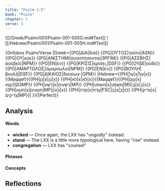 ```yaml
---
title: "Psalm 1:5"
book: "Psalm"
chapter: 1
verse: 5
---
```

![[/Greek/Psalm/001/Psalm-001-005G.md#Text]]
![[/Hebrew/Psalm/001/Psalm-001-005H.md#Text]]

{{Infobox Psalm/Verse 
|Greek={{PG|ΔΙΑ|διὰ}} {{PG|ΟΥΤΟΣ|τοῦτο|ASN}} {{PG|ΟΥ|οὐκ}} {{PG|ΑΝΙΣΤΗΜΙ|ἀναστήσονται|3PFIM}} {{PG|ΑΣΕΒΗΣ|ἀσεβεῖς|NPM}} {{PG|ΕΝ|ἐν}} {{PG|ΚΡΙΣΙΣ|κρίσει,|DSF}} {{PG|ΟΥΔΕ|οὐδὲ}} {{PG|ΑΜΑΡΤΩΛΟΣ|ἁμαρτωλοὶ|NPM}} {{PG|ΕΝ|ἐν}} {{PG|ΒΟΥΛΗ|βουλῇ|DSF}} {{PG|ΔΙΚΑΙΟΣ|δικαίων·|GPM}}
|Hebrew={{PH|עָל|x|עַל|x}}{{Maqqef}}{{PH|כֵּן|x|כֵּן|x}} {{PH|לא|x|לֹא|x}}{{Maqqef}}{{PH|קוּם|x|יָקֻמוּ|QI3MP}} {{PH|רָשָׁע|x|רְשָׁעִים|MP}} {{PH|משפט|x|מִּשְׁפָּט|MS|בְּ|x|בַּ|x}} {{PH|חַטָּא|x|חַטָּאִים|MP|וְ|x|וְ|x}} {{PH|עֵדָה|x|עֲדַת|FSC|בְּ|x|בַּ|x}} {{PH|צדיק|x|צַדִּיקִים|MP}}׃|
}}{{Perfect}}

## Analysis

#### Words
- **wicked** — Once again, the LXX has "ungodly" instead.
- **stand** — The LXX is a little more typological here, having "rise" instead.
- **congregation** — LXX has "counsel"

#### Phrases

#### Concepts

## Reflections
